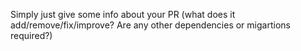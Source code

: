 Simply just give some info about your PR (what does it add/remove/fix/improve? Are any other dependencies or migartions required?)